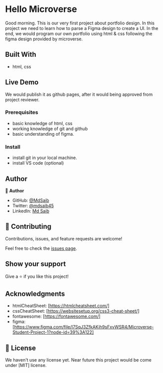 # Hello Microverse

 Good morning. This is our very first project about portfolio design. In this project we need to learn  how to parse a Figma design to create a UI. In the end, we would program our own portfolio using html & css following the figma design provided by microverse. 



## Built With

- html, css

## Live Demo

We would publish it as github pages, after it would being approved from project reviewer.



### Prerequisites
- basic knowledge of html, css
- working knowledge of git and github
- basic understanding of figma.



### Install
- install git in your local machine.
- install VS code (optional)



## Author

👤 **Author**

- GitHub: [@MdSaib](https://github.com/MdSaib)
- Twitter: [@mdsaib45](https://twitter.com/mdsaib45)
- LinkedIn: [Md Saib](https://linkedin.com/in/mdsaib)


## 🤝 Contributing

Contributions, issues, and feature requests are welcome!

Feel free to check the [issues page](https://github.com/MdSaib/helloMicroverse/issues).

## Show your support

Give a ⭐️ if you like this project!

## Acknowledgments

- htmlCheatSheet: [https://htmlcheatsheet.com/]
- cssCheatSheet: [https://websitesetup.org/css3-cheat-sheet/]
- fontawesome: [https://fontawesome.com/]
- figma: [https://www.figma.com/file/l7SqJ3ZfkAKih9sFxvWSR4/Microverse-Student-Project-1?node-id=39%3A122]

## 📝 License

We haven't use any license yet. Near future this project would be come under [MIT] license.